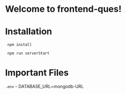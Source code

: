 # Welcome to frontend-ques!

# Installation
``` npm install```

``` npm run serverStart```

# Important Files
``` .env ``` - DATABASE_URL=mongodb-URL

